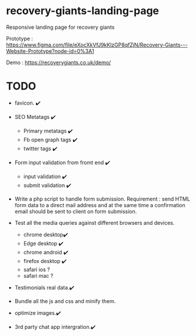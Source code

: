 # recovery-giants-landing-page

Responsive landing page for recovery giants

Prototype : https://www.figma.com/file/eXocXkVfJ9kKlzGP8qfZjN/Recovery-Giants---Website-Prototype?node-id=0%3A1

Demo : https://recoverygiants.co.uk/demo/

# TODO

- favicon. ✔️
- SEO Metatags ✔️

  - Primary metatags ✔️
  - Fb open graph tags ✔️
  - twitter tags ✔️

- Form input validation from fromt end ✔️
  - input validation ✔️
  - submit validation ✔️
  
- Write a php script to handle form submission.
  Requirement : send HTML form data to a direct mail address and at the same time a confirmation email should be sent to client on form submission.

- Test all the media queries against different browsers and devices.

  - chrome desktop✔️
  - Edge desktop ✔️
  - chrome android ✔️
  - firefox desktop ✔️
  - safari ios ?
  - safari mac ?

- Testimonials real data.✔️
- Bundle all the js and css and minify them.
- optimize images.✔️
- 3rd party chat app intergration.✔️
